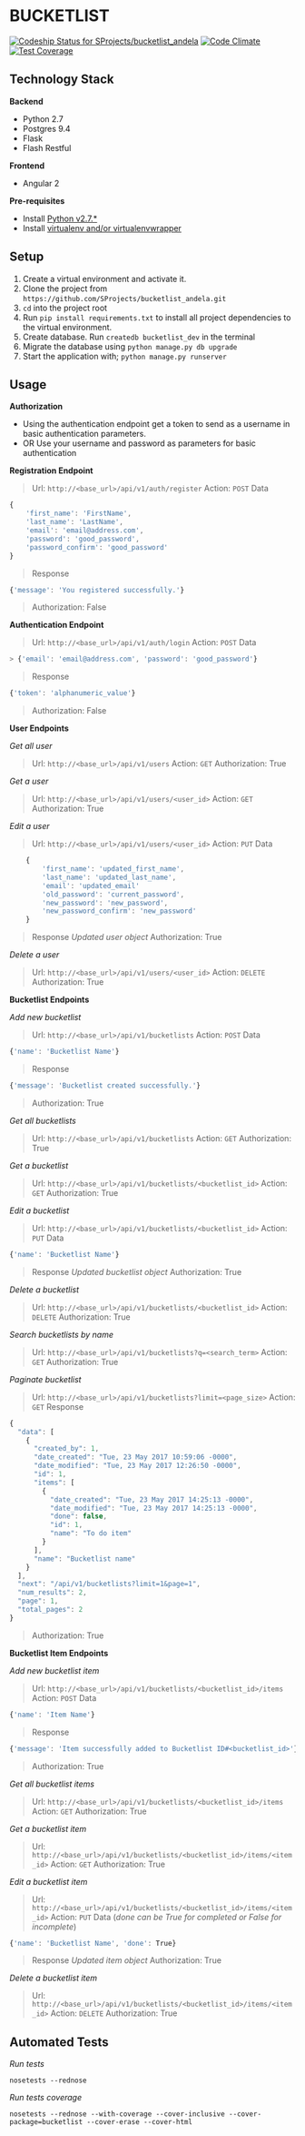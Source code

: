 BUCKETLIST
==========

[ ![Codeship Status for SProjects/bucketlist_andela](https://app.codeship.com/projects/653f2380-22cd-0135-e26b-02c71a3ce6a4/status?branch=master)](https://app.codeship.com/projects/221826) [![Code Climate](https://codeclimate.com/github/SProjects/bucketlist_andela/badges/gpa.svg)](https://codeclimate.com/github/SProjects/bucketlist_andela) [![Test Coverage](https://codeclimate.com/github/SProjects/bucketlist_andela/badges/coverage.svg)](https://codeclimate.com/github/SProjects/bucketlist_andela/coverage)

Technology Stack
----------------

**Backend**
- Python 2.7
- Postgres 9.4
- Flask
- Flash Restful

**Frontend**
- Angular 2

**Pre-requisites**
* Install [Python v2.7.*](https://www.python.org/downloads/)
* Install [virtualenv and/or virtualenvwrapper](http://docs.python-guide.org/en/latest/dev/virtualenvs/)

Setup
-----
1. Create a virtual environment and activate it. 
2. Clone the project from `https://github.com/SProjects/bucketlist_andela.git`
3. `cd` into the project root
4. Run `pip install requirements.txt` to install all project dependencies to the virtual environment.
5. Create database. Run `createdb bucketlist_dev` in the terminal
6. Migrate the database using `python manage.py db upgrade`
7. Start the application with; `python manage.py runserver`

Usage
-----
**Authorization**

- Using the authentication endpoint get a token to send as a username 
in basic authentication parameters.
- OR Use your username and password as parameters for basic 
authentication


**Registration Endpoint**
> Url: ``http://<base_url>/api/v1/auth/register`` 
> Action: ``POST`` 
> Data  
```javascript 
{
    'first_name': 'FirstName', 
    'last_name': 'LastName', 
    'email': 'email@address.com', 
    'password': 'good_password', 
    'password_confirm': 'good_password'
}
``` 
> Response 
```javascript
{'message': 'You registered successfully.'}
``` 
> Authorization: False 

**Authentication Endpoint**
> Url: ``http://<base_url>/api/v1/auth/login`` 
> Action: ``POST`` 
> Data  
```javascript
> {'email': 'email@address.com', 'password': 'good_password'}
``` 
> Response 
```javascript
{'token': 'alphanumeric_value'}
``` 
> Authorization: False 

**User Endpoints**

*Get all user*
> Url: ``http://<base_url>/api/v1/users`` 
> Action: ``GET`` 
> Authorization: True 

*Get a user*
> Url: ``http://<base_url>/api/v1/users/<user_id>`` 
> Action: ``GET`` 
> Authorization: True 

*Edit a user*
> Url: ``http://<base_url>/api/v1/users/<user_id>`` 
> Action: ``PUT`` 
> Data
```javascript
    {
        'first_name': 'updated_first_name',
        'last_name': 'updated_last_name',
        'email': 'updated_email'
        'old_password': 'current_password',
        'new_password': 'new_password',
        'new_password_confirm': 'new_password'
    }
``` 
> Response 
> *Updated user object* 
> Authorization: True 

*Delete a user*
> Url: ``http://<base_url>/api/v1/users/<user_id>`` 
> Action: ``DELETE`` 
> Authorization: True 

**Bucketlist Endpoints**

*Add new bucketlist*
> Url: ``http://<base_url>/api/v1/bucketlists`` 
> Action: ``POST`` 
> Data  
```javascript
{'name': 'Bucketlist Name'}
``` 
> Response 
```javascript
{'message': 'Bucketlist created successfully.'}
``` 
> Authorization: True 

*Get all bucketlists*
> Url: ``http://<base_url>/api/v1/bucketlists`` 
> Action: ``GET`` 
> Authorization: True 

*Get a bucketlist* 
> Url: ``http://<base_url>/api/v1/bucketlists/<bucketlist_id>`` 
> Action: ``GET`` 
> Authorization: True 

*Edit a bucketlist*
> Url: ``http://<base_url>/api/v1/bucketlists/<bucketlist_id>`` 
> Action: ``PUT`` 
> Data
```javascript
{'name': 'Bucketlist Name'}
``` 
> Response 
> *Updated bucketlist object* 
> Authorization: True 

*Delete a bucketlist*
> Url: ``http://<base_url>/api/v1/bucketlists/<bucketlist_id>`` 
> Action: ``DELETE`` 
> Authorization: True 

*Search bucketlists by name*
> Url: ``http://<base_url>/api/v1/bucketlists?q=<search_term>`` 
> Action: ``GET`` 
> Authorization: True
 
*Paginate bucketlist*
> Url: ``http://<base_url>/api/v1/bucketlists?limit=<page_size>``
> Action: ``GET``
> Response
```javascript
{
  "data": [
    {
      "created_by": 1,
      "date_created": "Tue, 23 May 2017 10:59:06 -0000",
      "date_modified": "Tue, 23 May 2017 12:26:50 -0000",
      "id": 1,
      "items": [
        {
          "date_created": "Tue, 23 May 2017 14:25:13 -0000",
          "date_modified": "Tue, 23 May 2017 14:25:13 -0000",
          "done": false,
          "id": 1,
          "name": "To do item"
        }
      ],
      "name": "Bucketlist name"
    }
  ],
  "next": "/api/v1/bucketlists?limit=1&page=1",
  "num_results": 2,
  "page": 1,
  "total_pages": 2
}
```
> Authorization: True

**Bucketlist Item Endpoints**

*Add new bucketlist item*
> Url: ``http://<base_url>/api/v1/bucketlists/<bucketlist_id>/items`` 
> Action: ``POST`` 
> Data
```javascript
{'name': 'Item Name'}
``` 
> Response 
```javascript
{'message': 'Item successfully added to Bucketlist ID#<bucketlist_id>'}
``` 
> Authorization: True 

*Get all bucketlist items*
> Url: ``http://<base_url>/api/v1/bucketlists/<bucketlist_id>/items`` 
> Action: ``GET`` 
> Authorization: True 

*Get a bucketlist item*
> Url: ``http://<base_url>/api/v1/bucketlists/<bucketlist_id>/items/<item_id>`` 
> Action: ``GET`` 
> Authorization: True 

*Edit a bucketlist item*
> Url: ``http://<base_url>/api/v1/bucketlists/<bucketlist_id>/items/<item_id>`` 
> Action: ``PUT`` 
> Data (*done can be True for completed or False for incomplete*) 
```javascript
{'name': 'Bucketlist Name', 'done': True}
``` 
> Response 
> *Updated item object* 
> Authorization: True 

*Delete a bucketlist item*
> Url: ``http://<base_url>/api/v1/bucketlists/<bucketlist_id>/items/<item_id>`` 
> Action: ``DELETE`` 
> Authorization: True 

Automated Tests
---------------
*Run tests*

`nosetests --rednose`

*Run tests coverage*

`nosetests --rednose --with-coverage --cover-inclusive --cover-package=bucketlist --cover-erase --cover-html`